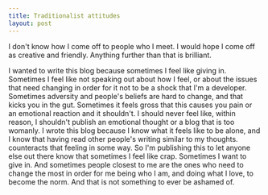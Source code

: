 ```yaml
---
title: Traditionalist attitudes
layout: post
---
```

I don't know how I come off to people who I meet. I would hope I come off as creative and friendly. Anything further than that is brilliant.

I wanted to write this blog because sometimes I feel like giving in. Sometimes I feel like not speaking out about how I feel, or about the issues that need changing in order for it not to be a shock that I'm a developer. Sometimes adversity and people's beliefs are hard to change, and that kicks you in the gut. Sometimes it feels gross that this causes you pain or an emotional reaction and it shouldn't.
I should never feel like, within reason, I shouldn't publish an emotional thought or a blog that is too womanly. I wrote this blog because I know what it feels like to be alone, and I know that having read other people's writing similar to my thoughts. counteracts that feeling in some way.
So I'm publishing this to let anyone else out there know that sometimes I feel like crap. Sometimes I want to give in. And sometimes people closest to me are the ones who need to change the most in order for me being who I am, and doing what I love, to become the norm.
And that is not something to ever be ashamed of.

